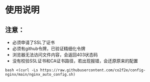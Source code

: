 # 使用说明
## 注意：
* 必须申请了SSL了证书
* 必须有github令牌，已验证精细化令牌
* 浏览器无法访问文件内容，会返回403状态码
* 没有校验SSL证书和CA证书路径，若出现报错，会还原原来的配置
```shell
bash <(curl -Ls https://raw.githubusercontent.com/co2f2e/config-nginx/main/nginx_auto_config.sh)
```

